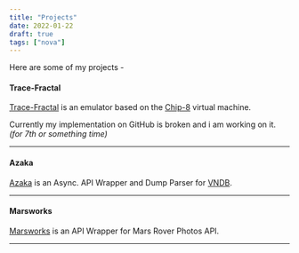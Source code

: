 ```yaml
---
title: "Projects"
date: 2022-01-22
draft: true
tags: ["nova"]
---
```


Here are some of my projects -

#### Trace-Fractal

[Trace-Fractal](https://github.com/mooncell07/Trace-Fractal) is 
an emulator based on the [Chip-8](https://en.wikipedia.org/wiki/CHIP-8) virtual machine.

Currently my implementation on GitHub is broken and i am working on it. *(for 7th or something time)*

----

#### Azaka

[Azaka](https://github.com/mooncell07/Azaka) is an Async. API Wrapper and Dump Parser for 
[VNDB](https://vndb.org/).

----

#### Marsworks

[Marsworks](https://github.com/mooncell07/Marsworks) is an API Wrapper for Mars Rover Photos API.

----
